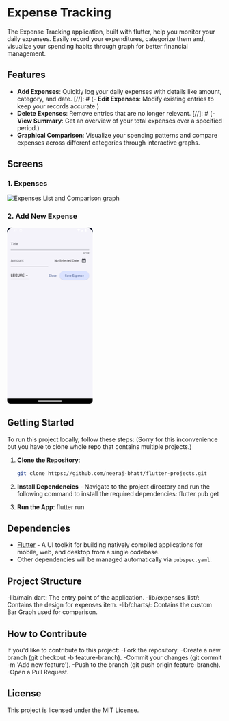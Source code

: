 # Expense Tracking

The Expense Tracking application, built with flutter, help you monitor your daily expenses. Easily record your expenditures, categorize them and, visualize your spending habits through graph for better financial management.

## Features

- **Add Expenses**: Quickly log your daily expenses with details like amount, category, and date.
[//]: # (- **Edit Expenses**: Modify existing entries to keep your records accurate.)
- **Delete Expenses**: Remove entries that are no longer relevant.
[//]: # (- **View Summary**: Get an overview of your total expenses over a specified period.)
- **Graphical Comparison**: Visualize your spending patterns and compare expenses across different categories through interactive graphs.

## Screens

### 1. Expenses
<img src="./assets/readme_images/expenses.png.png" alt="Expenses List and Comparison graph" width="200" />

### 2. Add New Expense
<img src="./assets/readme_images/new_expense.png" alt="Add new expense" width="200" />

## Getting Started

To run this project locally, follow these steps:
(Sorry for this inconvenience but you have to clone whole repo that contains multiple projects.)

1. **Clone the Repository**:
   ```bash
   git clone https://github.com/neeraj-bhatt/flutter-projects.git

2. **Install Dependencies** - Navigate to the project directory and run the following command to install the required dependencies:
   flutter pub get

3. **Run the App**:
   flutter run

## Dependencies
- [Flutter](https://flutter.dev/) - A UI toolkit for building natively compiled applications for mobile, web, and desktop from a single codebase.
- Other dependencies will be managed automatically via `pubspec.yaml`.

## Project Structure
-lib/main.dart: The entry point of the application.
-lib/expenses_list/: Contains the design for expenses item.
-lib/charts/: Contains the custom Bar Graph used for comparison.

## How to Contribute
If you'd like to contribute to this project:
-Fork the repository.
-Create a new branch (git checkout -b feature-branch).
-Commit your changes (git commit -m 'Add new feature').
-Push to the branch (git push origin feature-branch).
-Open a Pull Request.

## License
This project is licensed under the MIT License.
